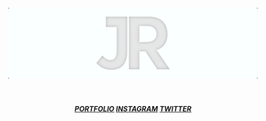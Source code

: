 [![Banner](./banner.gif "John Roussos")](https://johnroussos.me)

<br>

<h5 align='center'>
<a href="https://johnroussos.me" title="johnroussos.me">PORTFOLIO</a>
<a href="https://www.instagram.com/giannhs_r" title="@giannhs_r">INSTAGRAM</a>
<a href="https://twitter.com/giannhs41" title="@giannhs41">TWITTER</a>
</h5>


<!-- <br /> -->

<!-- 🌱 I’m currently improving on my React skills and learning frameworks like Next.js and Gatsby.js <br />
🥅 Goals for 2021: Learn back-end - Node.js, Go and MongoDB <br />
💬 Always happy to help, just ask me anything <br /> -->

<!-- <br/> -->

<!-- ## Tools & Technologies 🔧  -->

<!-- <br /> -->

<!-- ![](https://img.shields.io/badge/HTML5-informational?style=flat&logo=HTML5&logoColor=white&color=E34F26)
![](https://img.shields.io/badge/Figma-informational?style=flat&logo=Figma&logoColor=white&color=F24E1E)
![](https://img.shields.io/badge/Firebase-informational?style=flat&logo=Firebase&logoColor=white&color=FFCA28)
![](https://img.shields.io/badge/JavaScript-informational?style=flat&logo=javascript&logoColor=white&color=F7DF1E)
![](https://img.shields.io/badge/Node.js-informational?style=flat&logo=Node.js&logoColor=white&color=339933)
![](https://img.shields.io/badge/Visual%20Studio%20Code-informational?style=flat&logo=Visual%20Studio%20Code&logoColor=white&color=007ACC)
![](https://img.shields.io/badge/CSS3-informational?style=flat&logo=CSS3&logoColor=white&color=1572B6)
![](https://img.shields.io/badge/Python-informational?style=flat&logo=python&logoColor=white&color=3776AB)
![](https://img.shields.io/badge/ReactJS-informational?style=flat&logo=React&logoColor=white&color=61DAFB)
![](https://img.shields.io/badge/Sass-informational?style=flat&logo=Sass&logoColor=white&color=CC6699)
![](https://img.shields.io/badge/C%20Language-informational?style=flat&logo=C&logoColor=white&color=A8B9CC) -->

<!-- 
<img align="left" alt="Github Stats" src="https://github-readme-stats.vercel.app/api?username=jroussos&show_icons=true&hide_border=true&hide=stars&bg_color=242525&text_color=fff&title_color=dedede&icon_color=dedede"/> -->

[instagram]: https://www.instagram.com/giannhs_r
[twitter]: https://twitter.com/giannhs41
[facebook]: https://www.facebook.com/giannhs.roussos.s


<!--
**JRoussos/JRoussos** is a ✨ _special_ ✨ repository because its `README.md` (this file) appears on your GitHub profile.

Here are some ideas to get you started:

- 🔭 I’m currently working on ...
- 🌱 I’m currently learning ...
- 👯 I’m looking to collaborate on ...
- 🤔 I’m looking for help with ...
- 💬 Ask me about ...
- 📫 How to reach me: ...
- 😄 Pronouns: ...
- ⚡ Fun fact: ...
-->

